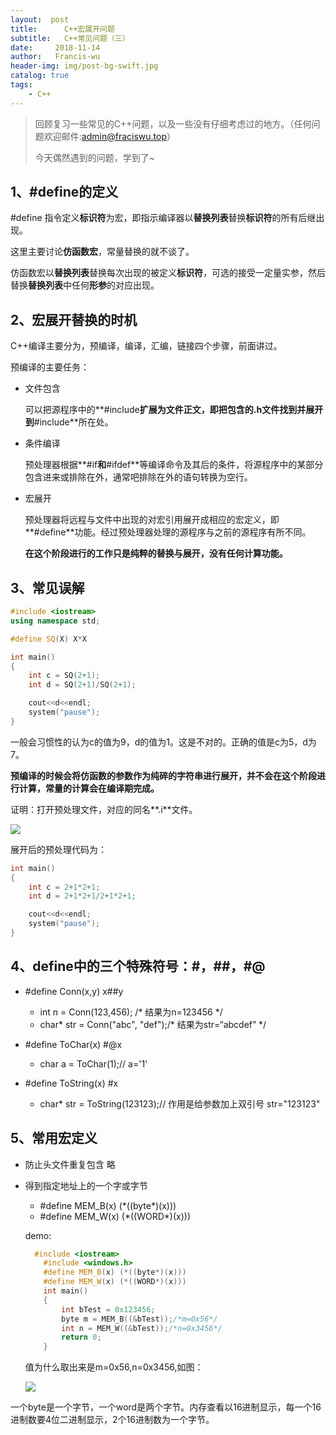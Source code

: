 ```yaml
---
layout:  post
title:		C++宏展开问题
subtitle:	C++常见问题（三）
date:     2018-11-14
author:   Francis-wu
header-img: img/post-bg-swift.jpg
catalog: true
tags:
    - C++
---
```

>回顾复习一些常见的C++问题，以及一些没有仔细考虑过的地方。（任何问题欢迎邮件:[admin@fraciswu.top](admin@fraciswu.top)）
>
>今天偶然遇到的问题，学到了~

## 1、#define的定义

#define 指令定义**标识符**为宏，即指示编译器以**替换列表**替换**标识符**的所有后继出现。

这里主要讨论**仿函数宏**，常量替换的就不谈了。

仿函数宏以**替换列表**替换每次出现的被定义**标识符**，可选的接受一定量实参，然后替换**替换列表**中任何**形参**的对应出现。



## 2、宏展开替换的时机

C++编译主要分为，预编译，编译，汇编，链接四个步骤，前面讲过。

预编译的主要任务：

- 文件包含

  可以把源程序中的**#include**扩展为文件正文，即把包含的.h文件找到并展开到**#include**所在处。

- 条件编译

  预处理器根据**#if**和**#ifdef**等编译命令及其后的条件，将源程序中的某部分包含进来或排除在外，通常吧排除在外的语句转换为空行。

- 宏展开

  预处理器将远程与文件中出现的对宏引用展开成相应的宏定义，即**#define**功能。经过预处理器处理的源程序与之前的源程序有所不同。

  **在这个阶段进行的工作只是纯粹的替换与展开，没有任何计算功能。**

## 3、常见误解

```c++
#include <iostream>
using namespace std;

#define SQ(X) X*X

int main()
{
	int c = SQ(2+1);
	int d = SQ(2+1)/SQ(2+1);

	cout<<d<<endl;
	system("pause");
}
```

一般会习惯性的认为c的值为9，d的值为1。这是不对的。正确的值是c为5，d为7。

**预编译的时候会将仿函数的参数作为纯碎的字符串进行展开，并不会在这个阶段进行计算，常量的计算会在编译期完成。**

证明：打开预处理文件，对应的同名**.i**文件。

![](https://pichost1-1253970255.cos.ap-shanghai.myqcloud.com/page3_1.png)

展开后的预处理代码为：

```c++
int main()
{
	int c = 2+1*2+1;
	int d = 2+1*2+1/2+1*2+1;

	cout<<d<<endl;
	system("pause");
}
```

## 4、define中的三个特殊符号：#，##，#@

- #define Conn(x,y) x##y

  - int n = Conn(123,456); /* 结果为n=123456 \*/
  - char* str = Conn("abc", "def");/* 结果为str=“abcdef” \*/

- #define ToChar(x) #@x

  - char a = ToChar(1);// a='1'

- #define ToString(x) #x

  - char* str = ToString(123123);// 作用是给参数加上双引号 str="123123"

## 5、常用宏定义

* 防止头文件重复包含 略

* 得到指定地址上的一个字或字节

  * #define MEM_B(x) (\*((byte*)(x)))
  *  #define MEM_W(x) (\*((WORD*)(x)))

  demo:

  ```c++
   	#include <iostream>
      #include <windows.h>
      #define MEM_B(x) (*((byte*)(x)))
      #define MEM_W(x) (*((WORD*)(x)))
      int main()
      {
          int bTest = 0x123456;
          byte m = MEM_B((&bTest));/*m=0x56*/
          int n = MEM_W((&bTest));/*n=0x3456*/
          return 0;
      }
  ```

  值为什么取出来是m=0x56,n=0x3456,如图：

  ![](https://pichost1-1253970255.cos.ap-shanghai.myqcloud.com/pge3_2.png)

一个byte是一个字节，一个word是两个字节。内存查看以16进制显示，每一个16进制数要4位二进制显示，2个16进制数为一个字节。